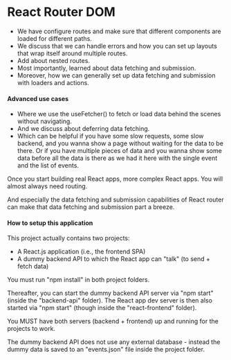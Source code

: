# React Router DOM

- We have configure routes and make sure that different components are loaded for different paths.
- We discuss that we can handle errors and how you can set up layouts that wrap itself around multiple routes.
- Add about nested routes.
- Most importantly, learned about data fetching and submission.
- Moreover, how we can generally set up data fetching and submission with loaders and actions.

#### Advanced use cases

- Where we use the useFetcher() to fetch or load data behind the scenes without navigating.
- And we discuss about deferring data fetching.
- Which can be helpful if you have some slow requests, some slow backend, and you wanna show a page without waiting for the data to be there. Or if you have multiple pieces of data and you wanna show some data before all the data is there as we had it here with the single event and the list of events.

Once you start building real React apps, more complex React apps. You will almost always need routing.

And especially the data fetching and submission capabilities of React router can make that data fetching and submission part a breeze.

#### How to setup this application

This project actually contains two projects:

- A React.js application (i.e., the frontend SPA)
- A dummy backend API to which the React app can "talk" (to send + fetch data)

You must run "npm install" in both project folders.

Thereafter, you can start the dummy backend API server via "npm start" (inside the "backend-api" folder).
The React app dev server is then also started via "npm start" (though inside the "react-frontend" folder).

You MUST have both servers (backend + frontend) up and running for the projects to work.

The dummy backend API does not use any external database - instead the dummy data is saved to an "events.json" file inside the project folder.
